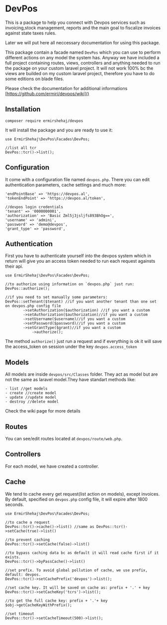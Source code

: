 # DevPos
This is a package to help you connect with Devpos services such as invoicing,stock management, reports and the main goal to fiscalize invoices against state taxes rules.

Later we will put here all neccessary documentation for using this package. 

This package contain a facade named `DevPos` which you can use to perform different actions on any model the system has.
Anyway we have included a full project containing routes, views, controllers and anything needed to run the package on your custom laravel project.
It will not work 100% bc the views are builded on my custom laravel project, therefore you have to do some editions on blade files.

Please check the documentation for additional informations [https://github.com/ermiri/devpos/wiki]()

## Installation

    composer require ermirshehaj/devpos

It will install the package and you are ready to use it:

    use ErmirShehaj\DevPos\Facades\DevPos;

    //list all tcr
    DevPos::tcr()->list();

## Configuration
It come with a configuration file named `devpos.php`.
There you can edit authentication parameters, cache settings and much more:

    'endPointBase' => 'https://devpos.al',
    'tokenEndPoint' => 'https://devpos.al/token',

    //devpos login credentials
    'tenant' => '0000000001',
    'authorization' => 'Basic Zml5j3jsljfs893BhOg==',
    'username' => 'admini',
    'password' => 'demo@devpos',
    'grant_type' => 'password',

## Authentication
First you have to authenticate yourself into the devpos system which in return will give you an access token needed to run each request againsts their api.

    use ErmirShehaj\DevPos\Facades\DevPos;

    //to authorize using information on `devpos.php` just run:
    DevPos::authorize();

    //if you need to set manually some parameters:
    DevPos::setTenant($tenant) //if you want another tenant than one set on devpos.php config file
            ->setAuthorization($authorization) //if you want a custom
            ->setAuthorization($authorization)//if you want a custom
            ->setUsername($username)//if you want a custom
            ->setPassword($password)//if you want a custom
            ->setGrantType($grant)//if you want a custom
                ->authorize();


The method `authorize()` just run a request and if everything is ok it will save the access_token on session under the key `devpos.access_token`
            

## Models
All models are inside `devpos/src/Classes` folder. They act as model but are not the same as laravel model.They have standart methods like:

    - list //get models
    - create //create model
    - update //update model
    - destroy //delete model

Check the wiki page for more details

## Routes
You can see/edit routes located at `devpos/route/web.php`.

## Controllers
For each model, we have created a controller.

## Cache
We tend to cache every get request(list action on models), except invoices.
By default, specified on `devpos.php` config file, it will expire after 1800 seconds.

    use ErmirShehaj\DevPos\Facades\DevPos;

    //to cache a request
    DevPos::tcr()->cache()->list() //same as DevPos::tcr()->setCache(true)->list()

    //to prevent caching
    DevPos::tcr()->setCache(false)->list()

    //to bypass caching data bc as default it will read cache first if it exists.
    DevPos::tcr()->byPassCache()->list()

    //set prefix. To avoid global pollution of cache, we use prefix, default: devpos.
    DevPos::tcr()->setCachePrefix('devpos')->list();

    //set cache key. It will be saved on cache as: prefix + '.' + key
    DevPos::tcr()->setCacheKey('tcrs')->list();

    //to get the full cache key: prefix + '.'+ key
    $obj->getCacheKeyWithPrefix();

    //set timeout
    DevPos::tcr()->setCacheTimeout(500)->list();
